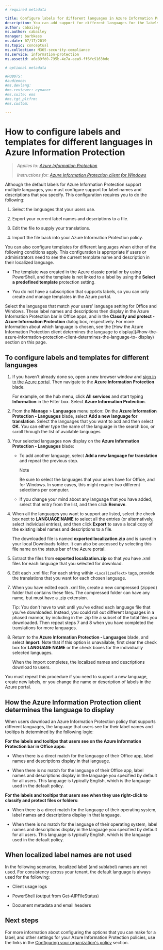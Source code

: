 ```yaml
---
# required metadata

title: Configure labels for different languages in Azure Information Protection
description: You can add support for different languages for the labels that users see on the Information Protection bar, and for any templates that users see, by specifying the languages in the Azure Information Protection policy and importing your translations.
author: cabailey
ms.author: cabailey
manager: barbkess
ms.date: 07/17/2019
ms.topic: conceptual
ms.collection: M365-security-compliance
ms.service: information-protection
ms.assetid: a0e89fd0-795b-4e7a-aea9-ff6fc9163bde

# optional metadata

#ROBOTS:
#audience:
#ms.devlang:
#ms.reviewer: eymanor
#ms.suite: ems
#ms.tgt_pltfrm:
#ms.custom:

---
```


# How to configure labels and templates for different languages in Azure Information Protection

>*Applies to: [Azure Information Protection](https://azure.microsoft.com/pricing/details/information-protection)*
>
> *Instructions for: [Azure Information Protection client for Windows](faqs.md#whats-the-difference-between-the-azure-information-protection-client-and-the-azure-information-protection-unified-labeling-client)*

Although the default labels for Azure Information Protection support multiple languages, you must configure support for label names and descriptions that you specify. This configuration requires you to do the following:

1. Select the languages that your users use. 

2. Export your current label names and descriptions to a file.

3. Edit the file to supply your translations.

4. Import the file back into your Azure Information Protection policy.

You can also configure templates for different languages when either of the following conditions apply. This configuration is appropriate if users or administrators need to see the current template name and description in their localized language.

- The template was created in the Azure classic portal or by using PowerShell, and the template is not linked to a label by using the **Select a predefined template** protection setting.

- You do not have a subscription that supports labels, so you can only create and manage templates in the Azure portal.

Select the languages that match your users' language setting for Office and Windows. These label names and descriptions then display in the Azure Information Protection bar in Office apps, and in the **Classify and protect - Azure Information Protection** dialog box, respectively. For more information about which language is chosen, see the [How the Azure Information Protection client determines the language to display](#how-the-azure-information-protection-client-determines-the-language-to- display) section on this page. 

## To configure labels and templates for different languages

1. If you haven't already done so, open a new browser window and [sign in to the Azure portal](configure-policy.md#signing-in-to-the-azure-portal). Then navigate to the **Azure Information Protection** blade.
    
    For example, on the hub menu, click **All services** and start typing **Information** in the Filter box. Select **Azure Information Protection**.

2. From the **Manage** > **Languages** menu option: On the **Azure Information Protection - Languages** blade, select **Add a new language for translation**. Select the languages that you want to add and then select **OK**. You can either type the name of the language in the search box, or scroll through the list of available languages

3. Your selected languages now display on the **Azure Information Protection - Languages** blade:
    
    - To add another language, select **Add a new language for translation** and repeat the previous step. 
        
        > [!NOTE]
        > Be sure to select the languages that your users have for Office, and for Windows. In some cases, this might require two different selections per computer.
        
    - If you change your mind about any language that you have added, select that entry from the list, and then click **Remove**.

4. When all the languages you want to support are listed, select the check box next to **LANGUAGE NAME** to select all the entries (or alternatively, select individual entries), and then click **Export** to save a local copy of the existing label names and descriptions to a file. 
    
    The downloaded file is named **exported localization.zip** and is saved in your local Downloads folder. It can also be accessed by selecting this file name on the status bar of the Azure portal.

5. Extract the files from **exported localization.zip** so that you have .xml files for each language that you selected for download. 

6. Edit each .xml file: For each string within `<LocalizedText>` tags, provide the translations that you want for each chosen language. 

7. When you have edited each .xml file, create a new compressed (zipped) folder that contains these files. The compressed folder can have any name, but must have a .zip extension.
    
    Tip: You don't have to wait until you've edited each language file that you've downloaded. Instead, you could roll out different languages in a phased mannor, by including in the .zip file a subset of the total files you downloaded. Then repeat steps 7 and 8 when you have completed the translations for more languages.

8. Return to the **Azure Information Protection - Languages** blade, and select **Import**. Note that if this option is unavailable, first clear the check box for **LANGUAGE NAME** or the check boxes for the individually selected languages.
    
    When the import completes, the localized names and descriptions download to users.

You must repeat this procedure if you need to support a new language, create new labels, or you change the name or description of labels in the Azure portal.

## How the Azure Information Protection client determines the language to display

When users download an Azure Information Protection policy that supports different languages, the language that users see for their label names and tooltips is determined by the following logic:

**For the labels and tooltips that users see on the Azure Information Protection bar in Office apps:**

- When there is a direct match for the language of their Office app, label names and descriptions display in that language.

- When there is no match for the language of their Office app, label names and descriptions display in the language you specified by default for all users. This language is typically English, which is the language used in the default policy.

**For the labels and tooltips that users see when they use right-click to classify and protect files or folders:**

- When there is a direct match for the language of their operating system, label names and descriptions display in that language.

- When there is no match for the language of their operating system, label names and descriptions display in the language you specified by default for all users. This language is typically English, which is the language used in the default policy.

## When localized label names are not used

In the following scenarios, localized label (and sublabel) names are not used. For consistency across your tenant, the default language is always used for the following:

- Client usage logs

- PowerShell (output from Get-AIPFileStatus)

- Document metadata and email headers


## Next steps

For more information about configuring the options that you can make for a label, and other settings for your Azure Information Protection policies, use the links in the [Configuring your organization's policy](configure-policy.md#configuring-your-organizations-policy) section.



